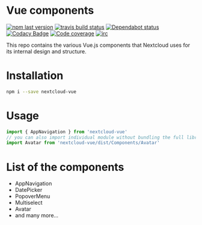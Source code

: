 # Vue components

[![npm last version](https://img.shields.io/npm/v/nextcloud-vue.svg?style=flat-square)](https://www.npmjs.com/package/nextcloud-vue)
[![travis build status](https://img.shields.io/travis/com/nextcloud/nextcloud-vue/master.svg?style=flat-square)](https://travis-ci.com/nextcloud/nextcloud-vue)
[![Dependabot status](https://img.shields.io/badge/Dependabot-enabled-brightgreen.svg?longCache=true&style=flat-square&logo=dependabot)](https://dependabot.com)
[![Codacy Badge](https://img.shields.io/codacy/grade/57e9764b68904cbf8f9e050c33340ab4.svg?style=flat-square)](https://app.codacy.com/app/skjnldsv/nextcloud-vue)
[![Code coverage](https://img.shields.io/codecov/c/github/nextcloud/nextcloud-vue.svg?style=flat-square)](https://codecov.io/gh/nextcloud/nextcloud-vue/)
[![irc](https://img.shields.io/badge/IRC-%23nextcloud--dev%20on%20freenode-blue.svg?style=flat-square)](https://webchat.freenode.net/?channels=nextcloud-dev)

This repo contains the various Vue.js components that Nextcloud uses for its internal design and structure.

# Installation

```sh
npm i --save nextcloud-vue
```

# Usage
```js
import { AppNavigation } from 'nextcloud-vue'
// you can also import individual module without bundling the full library
import Avatar from 'nextcloud-vue/dist/Components/Avatar'
```

# List of the components
- AppNavigation
- DatePicker
- PopoverMenu
- Multiselect
- Avatar
- and many more...
